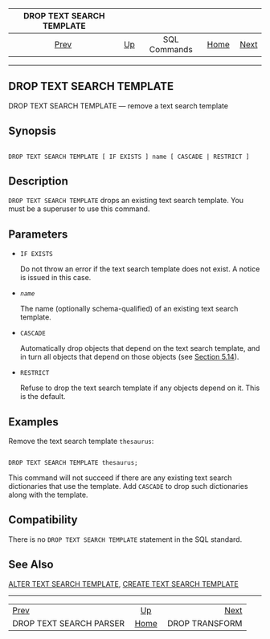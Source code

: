 

|                 DROP TEXT SEARCH TEMPLATE                |                                        |              |                                                       |                                                  |
| :------------------------------------------------------: | :------------------------------------- | :----------: | ----------------------------------------------------: | -----------------------------------------------: |
| [Prev](sql-droptsparser.html "DROP TEXT SEARCH PARSER")  | [Up](sql-commands.html "SQL Commands") | SQL Commands | [Home](index.html "PostgreSQL 17devel Documentation") |  [Next](sql-droptransform.html "DROP TRANSFORM") |

***

## DROP TEXT SEARCH TEMPLATE

DROP TEXT SEARCH TEMPLATE — remove a text search template

## Synopsis

```

DROP TEXT SEARCH TEMPLATE [ IF EXISTS ] name [ CASCADE | RESTRICT ]
```

## Description

`DROP TEXT SEARCH TEMPLATE` drops an existing text search template. You must be a superuser to use this command.

## Parameters

* `IF EXISTS`

    Do not throw an error if the text search template does not exist. A notice is issued in this case.

* *`name`*

    The name (optionally schema-qualified) of an existing text search template.

* `CASCADE`

    Automatically drop objects that depend on the text search template, and in turn all objects that depend on those objects (see [Section 5.14](ddl-depend.html "5.14. Dependency Tracking")).

* `RESTRICT`

    Refuse to drop the text search template if any objects depend on it. This is the default.

## Examples

Remove the text search template `thesaurus`:

```

DROP TEXT SEARCH TEMPLATE thesaurus;
```

This command will not succeed if there are any existing text search dictionaries that use the template. Add `CASCADE` to drop such dictionaries along with the template.

## Compatibility

There is no `DROP TEXT SEARCH TEMPLATE` statement in the SQL standard.

## See Also

[ALTER TEXT SEARCH TEMPLATE](sql-altertstemplate.html "ALTER TEXT SEARCH TEMPLATE"), [CREATE TEXT SEARCH TEMPLATE](sql-createtstemplate.html "CREATE TEXT SEARCH TEMPLATE")

***

|                                                          |                                                       |                                                  |
| :------------------------------------------------------- | :---------------------------------------------------: | -----------------------------------------------: |
| [Prev](sql-droptsparser.html "DROP TEXT SEARCH PARSER")  |         [Up](sql-commands.html "SQL Commands")        |  [Next](sql-droptransform.html "DROP TRANSFORM") |
| DROP TEXT SEARCH PARSER                                  | [Home](index.html "PostgreSQL 17devel Documentation") |                                   DROP TRANSFORM |
